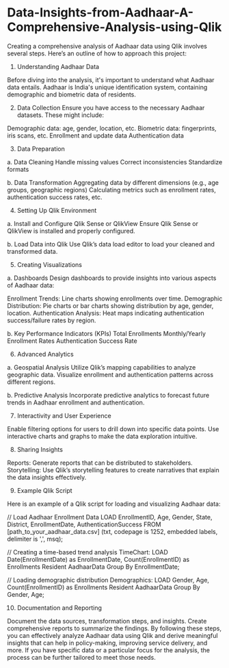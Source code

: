 # Data-Insights-from-Aadhaar-A-Comprehensive-Analysis-using-Qlik

Creating a comprehensive analysis of Aadhaar data using Qlik involves several steps. Here’s an outline of how to approach this project:

1. Understanding Aadhaar Data
   
Before diving into the analysis, it's important to understand what Aadhaar data entails. Aadhaar is India's unique identification system, containing demographic and biometric data of residents.

2. Data Collection
Ensure you have access to the necessary Aadhaar datasets. These might include:

Demographic data: age, gender, location, etc.
Biometric data: fingerprints, iris scans, etc.
Enrollment and update data
Authentication data

3. Data Preparation
   
a. Data Cleaning
Handle missing values
Correct inconsistencies
Standardize formats

b. Data Transformation
Aggregating data by different dimensions (e.g., age groups, geographic regions)
Calculating metrics such as enrollment rates, authentication success rates, etc.

4. Setting Up Qlik Environment

a. Install and Configure Qlik Sense or QlikView
Ensure Qlik Sense or QlikView is installed and properly configured.

b. Load Data into Qlik
Use Qlik’s data load editor to load your cleaned and transformed data.

5. Creating Visualizations
   
a. Dashboards
Design dashboards to provide insights into various aspects of Aadhaar data:

Enrollment Trends: Line charts showing enrollments over time.
Demographic Distribution: Pie charts or bar charts showing distribution by age, gender, location.
Authentication Analysis: Heat maps indicating authentication success/failure rates by region.

b. Key Performance Indicators (KPIs)
Total Enrollments
Monthly/Yearly Enrollment Rates
Authentication Success Rate

6. Advanced Analytics
   
a. Geospatial Analysis
Utilize Qlik’s mapping capabilities to analyze geographic data. Visualize enrollment and authentication patterns across different regions.

b. Predictive Analysis
Incorporate predictive analytics to forecast future trends in Aadhaar enrollment and authentication.

7. Interactivity and User Experience
   
Enable filtering options for users to drill down into specific data points.
Use interactive charts and graphs to make the data exploration intuitive.

8. Sharing Insights
   
Reports: Generate reports that can be distributed to stakeholders.
Storytelling: Use Qlik’s storytelling features to create narratives that explain the data insights effectively.

9. Example Qlik Script
    
Here is an example of a Qlik script for loading and visualizing Aadhaar data:

// Load Aadhaar Enrollment Data
LOAD
    EnrollmentID,
    Age,
    Gender,
    State,
    District,
    EnrollmentDate,
    AuthenticationSuccess
FROM [path_to_your_aadhaar_data.csv]
(txt, codepage is 1252, embedded labels, delimiter is ',', msq);

// Creating a time-based trend analysis
TimeChart:
LOAD
    Date(EnrollmentDate) as EnrollmentDate,
    Count(EnrollmentID) as Enrollments
Resident AadhaarData
Group By EnrollmentDate;

// Loading demographic distribution
Demographics:
LOAD
    Gender,
    Age,
    Count(EnrollmentID) as Enrollments
Resident AadhaarData
Group By Gender, Age;

10. Documentation and Reporting
    
Document the data sources, transformation steps, and insights.
Create comprehensive reports to summarize the findings.
By following these steps, you can effectively analyze Aadhaar data using Qlik and derive meaningful insights that can help in policy-making, improving service delivery, and more. If you have specific data or a particular focus for the analysis, the process can be further tailored to meet those needs.
